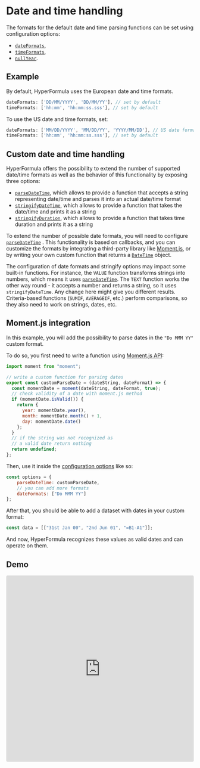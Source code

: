 # Date and time handling

The formats for the default date and time parsing functions can be set using configuration options:
- [`dateFormats`](../api/interfaces/configparams.md#dateformats),
- [`timeFormats`](../api/interfaces/configparams.md#timeformats),
- [`nullYear`](../api/interfaces/configparams.md#nullyear).

## Example

By default, HyperFormula uses the European date and time formats.

```javascript
dateFormats: ['DD/MM/YYYY', 'DD/MM/YY'], // set by default
timeFormats: ['hh:mm', 'hh:mm:ss.sss'], // set by default
```

To use the US date and time formats, set:

```javascript
dateFormats: ['MM/DD/YYYY', 'MM/DD/YY', 'YYYY/MM/DD'], // US date formats
timeFormats: ['hh:mm', 'hh:mm:ss.sss'], // set by default
```

## Custom date and time handling

HyperFormula offers the possibility to extend the number of supported
date/time formats as well as the behavior of this functionality by exposing
three options:

- [`parseDateTime`](../api/interfaces/configparams.md#parsedatetime), which allows to provide a function that accepts
a string representing date/time and parses it into an actual date/time format
- [`stringifyDateTime`](../api/interfaces/configparams.md#stringifydatetime), which allows to provide a function that
takes the date/time and prints it as a string
- [`stringifyDuration`](../api/interfaces/configparams.md#stringifyduration), which allows to provide a function that
takes time duration and prints it as a string

To extend the number of possible date formats, you will need to
configure [`parseDateTime`](../api/interfaces/configparams.md#parsedatetime) . This functionality is based on callbacks,
and you can customize the formats by integrating a third-party
library like [Moment.js](https://momentjs.com/), or by writing your
own custom function that returns a [`DateTime`](../api/globals.md#datetime) object.

The configuration of date formats and stringify options may impact some built-in functions.
For instance, the `VALUE` function transforms strings
into numbers, which means it uses [`parseDateTime`](../api/interfaces/configparams.md#parsedatetime). The `TEXT` function
works the other way round - it accepts a number and returns a string,
so it uses `stringifyDateTime`. Any change here might give you
different results. Criteria-based functions (`SUMIF`, `AVERAGEIF`, etc.) perform comparisons, so they also need to
work on strings, dates, etc.

## Moment.js integration

In this example, you will add the possibility to parse dates in the
`"Do MMM YY"` custom format.

To do so, you first need to write a function using
[Moment.js API](https://momentjs.com/docs/):

```javascript
import moment from "moment";

// write a custom function for parsing dates
export const customParseDate = (dateString, dateFormat) => {
  const momentDate = moment(dateString, dateFormat, true);
  // check validity of a date with moment.js method
  if (momentDate.isValid()) {
    return {
      year: momentDate.year(),
      month: momentDate.month() + 1,
      day: momentDate.date()
    };
  }
  // if the string was not recognized as
  // a valid date return nothing
  return undefined;
};
```

Then, use it inside the
[configuration options](configuration-options.md) like so:

```javascript
const options = {
    parseDateTime: customParseDate,
    // you can add more formats
    dateFormats: ["Do MMM YY"]
};
```

After that, you should be able to add a dataset with dates in
your custom format:

```javascript
const data = [["31st Jan 00", "2nd Jun 01", "=B1-A1"]];
```

And now, HyperFormula recognizes these values as valid dates and can operate on them.

## Demo

<iframe
  src="https://codesandbox.io/embed/github/handsontable/hyperformula-demos/tree/2.3.x/date-time?autoresize=1&fontsize=11&hidenavigation=1&theme=light&view=preview"
  style="width:100%; height:500px; border:0; border-radius: 4px; overflow:hidden;"
  title="handsontable/hyperformula-demos: date-time"
  allow="accelerometer; ambient-light-sensor; camera; encrypted-media; geolocation; gyroscope; hid; microphone; midi; payment; usb; vr; xr-spatial-tracking"
  sandbox="allow-autoplay allow-forms allow-modals allow-popups allow-presentation allow-same-origin allow-scripts">
</iframe>
